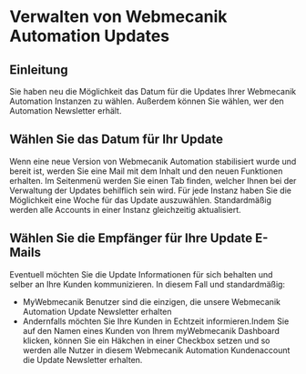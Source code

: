 # Verwalten von Webmecanik Automation Updates

## Einleitung

Sie haben neu die Möglichkeit das Datum für die Updates Ihrer Webmecanik Automation Instanzen zu wählen. Außerdem können Sie wählen, wer den Automation Newsletter erhält.

## Wählen Sie das Datum für Ihr Update

Wenn eine neue Version von Webmecanik Automation stabilisiert wurde und bereit ist, werden Sie eine Mail mit dem Inhalt und den neuen Funktionen erhalten. Im Seitenmenü werden Sie einen Tab finden, welcher Ihnen bei der Verwaltung der Updates behilflich sein wird. Für jede  Instanz haben Sie die Möglichkeit eine Woche für das Update auszuwählen. Standardmäßig werden alle Accounts in einer Instanz gleichzeitig aktualisiert.

## Wählen Sie die Empfänger für Ihre Update E-Mails

Eventuell möchten Sie die Update Informationen für sich behalten und selber an Ihre Kunden kommunizieren. In diesem Fall und standardmäßig:

* MyWebmecanik Benutzer sind die einzigen, die unsere Webmecanik Automation Update Newsletter erhalten
* Andernfalls möchten Sie Ihre Kunden in Echtzeit informieren.Indem Sie auf den Namen eines Kunden von Ihrem myWebmecanik Dashboard klicken, können Sie ein Häkchen in einer Checkbox setzen und so werden alle Nutzer in diesem Webmecanik Automation Kundenaccount die Update Newsletter erhalten. 



